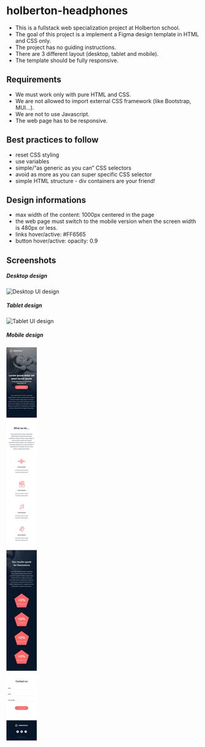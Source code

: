 # holberton-headphones
* This is a fullstack web specialization project at Holberton school.
* The goal of this project is a implement a Figma design template in HTML and CSS only.
* The project has no guiding instructions.
* There are 3 different layout (desktop, tablet and mobile).
* The template should be fully responsive.

## Requirements
* We must work only with pure HTML and CSS.
* We are not allowed to import external CSS framework (like Bootstrap, MUI...).
* We are not to use Javascript.
* The web page has to be responsive.

## Best practices to follow
* reset CSS styling
* use variables
* simple/“as generic as you can” CSS selectors
* avoid as more as you can super specific CSS selector
* simple HTML structure - div containers are your friend!

## Design informations
* max width of the content: 1000px centered in the page
* the web page must switch to the mobile version when the screen width is 480px or less.
* links hover/active: #FF6565
* button hover/active: opacity: 0.9

## Screenshots

##### Desktop design

![Desktop UI design](/screenshots/headphones_desktop.png)

##### Tablet design

![Tablet UI design](/screenshots/headphones_tablet.png)

##### Mobile design

![Mobile UI design](/screenshots/headphones_mobile.png)
